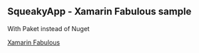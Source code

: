 ## SqueakyApp - Xamarin Fabulous sample
With Paket instead of Nuget

[Xamarin Fabulous](https://fsprojects.github.io/Fabulous/Fabulous.XamarinForms/index.html#getting-started)
